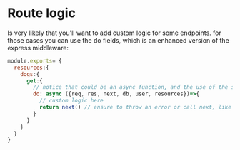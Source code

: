 # Route logic

Is very likely that you'll want to add custom logic for some endpoints. for those cases you can use the do fields, which is an enhanced version of the express middleware:

```javascript
module.exports= {
  resources:{
    dogs:{
      get:{
        // notice that could be an async function, and the use of the spread operator
        do: async ({req, res, next, db, user, resources})=>{
          // custom logic here
          return next() // ensure to throw an error or call next, like a normal express middleware
        }
      }
    }
  }
}
```